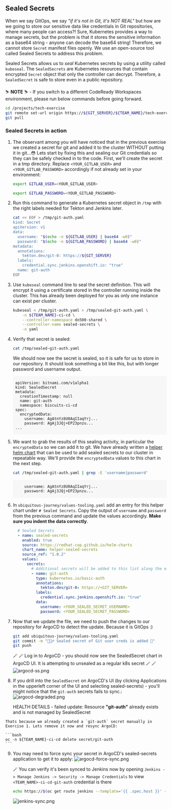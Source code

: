 ## Sealed Secrets

When we say GitOps, we say _"if it's not in Git, it's NOT REAL"_ but how are we going to store our sensitive data like credentials in Git repositories, where many people can access?! Sure, Kubernetes provides a way to manage secrets, but the problem is that it stores the sensitive information as a base64 string - anyone can decode the base64 string! Therefore, we cannot store `Secret` manifest files openly. We use an open-source tool called Sealed Secrets to address this problem.

Sealed Secrets allows us to _seal_ Kubernetes secrets by using a utility called `kubeseal`. The `SealedSecrets` are Kubernetes resources that contain encrypted `Secret` object that only the controller can decrypt. Therefore, a `SealedSecret` is safe to store even in a public repository.

<p class="warn">
    ⛷️ <b>NOTE</b> ⛷️ - If you switch to a different CodeReady Workspaces environment, please run below commands before going forward.
</p>

```bash
cd /projects/tech-exercise
git remote set-url origin https://${GIT_SERVER}/${TEAM_NAME}/tech-exercise.git
git pull
```

### Sealed Secrets in action

1. The observant among you will have noticed that in the previous exercise we created a secret for git and added it to the cluster WITHOUT putting it in git...😳 Lets start by fixing this and sealing our Git credentials so they can be safely checked in to the code. First, we'll create the secret in a tmp directory. Replace `<YOUR_GITLAB_USER>` and `<YOUR_GITLAB_PASSWORD>` accordingly if not already set in your environment:

    ```bash
    export GITLAB_USER=<YOUR_GITLAB_USER>
    ```

    ```bash
    export GITLAB_PASSWORD=<YOUR_GITLAB_PASSWORD>
    ```

2. Run this command to generate a Kubernetes secret object in `/tmp` with the right labels needed for Tekton and Jenkins later.

    ```bash
    cat << EOF > /tmp/git-auth.yaml
    kind: Secret
    apiVersion: v1
    data:
      username: "$(echo -n ${GITLAB_USER} | base64 -w0)"
      password: "$(echo -n ${GITLAB_PASSWORD} | base64 -w0)"
    metadata:
      annotations:
        tekton.dev/git-0: https://${GIT_SERVER}
      labels:
        credential.sync.jenkins.openshift.io: "true"
      name: git-auth
    EOF
    ```

3. Use `kubeseal` command line to seal the secret definition. This will encrypt it using a certificate stored in the controller running inside the cluster. This has already been deployed for you as only one instance can exist per cluster.

    ```bash
    kubeseal < /tmp/git-auth.yaml > /tmp/sealed-git-auth.yaml \
        -n ${TEAM_NAME}-ci-cd \
        --controller-namespace do500-shared \
        --controller-name sealed-secrets \
        -o yaml
    ```

4. Verify that secret is sealed:

    ```bash
    cat /tmp/sealed-git-auth.yaml 
    ```

    We should now see the secret is sealed, so it is safe for us to store in our repository. It should look something a bit like this, but with longer password and username output.

    <div class="highlight" style="background: #f7f7f7">
    <pre><code class="language-yaml">
    apiVersion: bitnami.com/v1alpha1
    kind: SealedSecret
    metadata:
      creationTimestamp: null
      name: git-auth
      namespace: biscuits-ci-cd
    spec:
      encryptedData:
        username: AgAtnYz8U0AqIIaqYrj...
        password: AgAj3JQj+EP23pnzu...
    ...
    </code></pre></div>

5. We want to grab the results of this sealing activity, in particular the `encryptedData` so we can add it to git. We have already written a <span style="color:blue;">[helper helm chart](https://github.com/redhat-cop/helm-charts/tree/master/charts/helper-sealed-secrets)</span> that can be used to add sealed secrets to our cluster in repeatable way. We'll provide the `encryptedData` values to this chart in the next step.

    ```bash
    cat /tmp/sealed-git-auth.yaml | grep -E 'username|password'
    ```

    <div class="highlight" style="background: #f7f7f7">
    <pre><code class="language-yaml">
        username: AgAtnYz8U0AqIIaqYrj...
        password: AgAj3JQj+EP23pnzu...
    </code></pre></div>

6. In `ubiquitous-journey/values-tooling.yaml` add an entry for this helper chart under `# Sealed Secrets`. Copy the output of `username` and `password` from the previous command and update the values accordingly. **Make sure you indent the data correctly**.

    ```yaml
      # Sealed Secrets
      - name: sealed-secrets
        enabled: true
        source: https://redhat-cop.github.io/helm-charts
        chart_name: helper-sealed-secrets
        source_ref: "1.0.2"
        values:
          secrets:
            # Additional secrets will be added to this list along the exercises.
            - name: git-auth
              type: kubernetes.io/basic-auth
              annotations:
                tekton.dev/git-0: https://<GIT_SERVER>
              labels:
                credential.sync.jenkins.openshift.io: "true"
              data:
                username: <YOUR_SEALED_SECRET_USERNAME>
                password: <YOUR_SEALED_SECRET_PASSWORD>
    ```

7. Now that we update the file, we need to push the changes to our repository for ArgoCD to detect the update. Because it is GitOps :)

    ```bash
    git add ubiquitous-journey/values-tooling.yaml
    git commit -m "🕵🏻‍♂️ Sealed secret of Git user creds is added 🔎"
    git push
    ```

    🪄 🪄 Log in to ArgoCD - you should now see the SealedSecret chart in ArgoCD UI. It is attempting to unsealed as a regular k8s secret 🪄 🪄
    ![argocd-ss.png](images/argocd-ss.png)

8. If you drill into the `SealedSecret` on ArgoCD's UI (by clicking Applications in the upperleft corner of the UI and selecting sealed-secrets) - you'll might notice that the `git-auth` secrets fails to sync.:
    ![argocd-degraded.png](images/argocd-degraded.png)

    <p class="tip">HEALTH DETAILS - failed update: Resource <b>"git-auth"</b> already exists and is not managed by SealedSecret</p>
<!-- Note: I couldn't find the health details or any clue asto why it was degraded.  Perhaps add a note informing learner how to find health details... or if it's not in ArgoCD inform learner on where to look -->
    Thats because we already created a `git-auth` secret manually in Exercise 1. Lets remove it now and resync ArgoCD:

    ```bash
    oc -n ${TEAM_NAME}-ci-cd delete secret/git-auth
    ```

9. You may need to force sync your secret in ArgoCD's sealed-secrets application to get it to apply:
![argocd-force-sync.png](images/argocd-force-sync.png)

    🪄 You can verify it's been synced to Jenkins now by opening `Jenkins -> Manage Jenkins -> Security -> Manage Credentials` to view `<TEAM_NAME>-ci-cd-git-auth` credential is there

    ```bash
    echo https://$(oc get route jenkins --template='{{ .spec.host }}' -n ${TEAM_NAME}-ci-cd)
    ```

    ![jenkins-sync.png](images/jenkins-sync.png)
